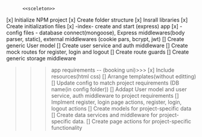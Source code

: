           <<sceleton>>

[x] Initialize NPM project 
[x] Create folder structure 
[x] Insrall libraries
[x] Create initialization files
[x] -index- create and start (express) app
[x] -config files - database connect(mongoose), Express middlewares(body parser, static), external middlewares (cookie pars, bcrypt, jwt)
[] Create generic User model
[] Create user service and auth middleware
[] Create mock routes for register, login and logout
[] Create route guards
[] Create generic storage middleware 


 >>>app requirements -- (booking uni)>>>
[x] Include resources(html css)
[] Arrange templates(without editting)
[] Update config to match project requirements (DB name(in config folder)) 
[] Addapt User model and user service, auth middleware to project requirements
[] Implment register, login page actions, register, login, logout actions
[] Create models for project-specific data
[] Create data services and middleware for project-specific data.
[] Create page actions for project-specific functionality 




